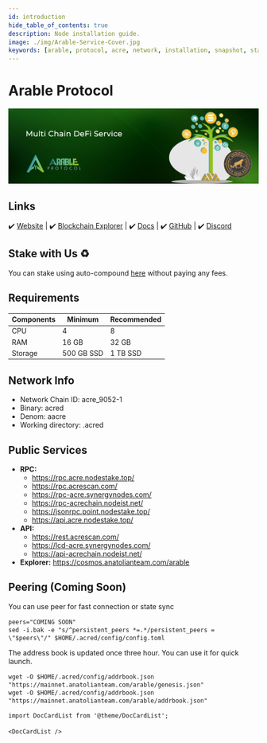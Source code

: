 ```yaml
---
id: introduction
hide_table_of_contents: true
description: Node installation guide.
image: ./img/Arable-Service-Cover.jpg
keywords: [arable, protocol, acre, network, installation, snapshot, statesync, update]
---
```

# Arable Protocol

![Arable](./img/Arable-Service.jpg)

## Links
 ✔️ [Website](https://www.arable.finance/) |
 ✔️ [Blockchain Explorer](https://cosmos.anatolianteam.com/arable) |
 ✔️ [Docs](https://about.arable.finance/) |
 ✔️ [GitHub](https://github.com/ArableProtocol) |
 ✔️ [Discord](http://discord.gg/arable)

## Stake with Us ♻️
You can stake using auto-compound [here](https://restake.anatolianteam.com/acrechain/acrevaloper10uc3h2348v9dxa7evkjhep8xxtsd8f7de3xg5t) without paying any fees.

## Requirements

| Components | Minimum | **Recommended** |
| ------------ | ------------ | ------------ |
| CPU |	4 | 8 |
| RAM	| 16 GB | 32 GB |
| Storage	| 500 GB SSD | 1 TB SSD | 

## Network Info 

* Network Chain ID: acre_9052-1
* Binary: acred
* Denom: aacre
* Working directory: .acred

## Public Services
* **RPC:**
    * https://rpc.acre.nodestake.top/
    * https://rpc.acrescan.com/
    * https://rpc-acre.synergynodes.com/
    * https://rpc-acrechain.nodeist.net/
    * https://jsonrpc.point.nodestake.top/
    * https://api.acre.nodestake.top/
* **API:**
    * https://rest.acrescan.com/
    * https://lcd-acre.synergynodes.com/
    * https://api-acrechain.nodeist.net/
* **Explorer:** https://cosmos.anatolianteam.com/arable

## Peering (Coming Soon)
You can use peer for fast connection or state sync 
```shell
peers="COMING SOON"
sed -i.bak -e "s/^persistent_peers *=.*/persistent_peers = \"$peers\"/" $HOME/.acred/config/config.toml
```
The address book is updated once three hour. You can use it for quick launch.
```shell
wget -O $HOME/.acred/config/addrbook.json "https://mainnet.anatolianteam.com/arable/genesis.json"
wget -O $HOME/.acred/config/addrbook.json "https://mainnet.anatolianteam.com/arable/addrbook.json"
```

```mdx-code-block
import DocCardList from '@theme/DocCardList';

<DocCardList />
```
